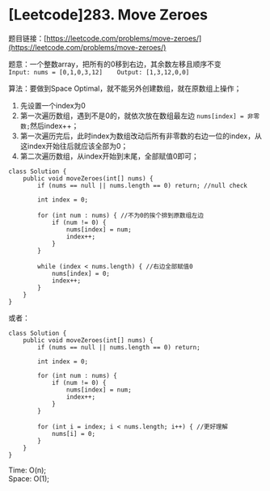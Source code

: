 # \[Leetcode\]283. Move Zeroes

题目链接：[https://leetcode.com/problems/move-zeroes/](https://leetcode.com/problems/move-zeroes/)

题意：一个整数array，把所有的0移到右边，其余数左移且顺序不变  
`Input: nums = [0,1,0,3,12]   
Output: [1,3,12,0,0]`



算法：要做到Space Optimal，就不能另外创建数组，就在原数组上操作；

1. 先设置一个index为0
2. 第一次遍历数组，遇到不是0的，就依次放在数组最左边 `nums[index] = 非零数;`然后index++；
3. 第一次遍历完后，此时index为数组改动后所有非零数的右边一位的index，从这index开始往后就应该全部为0；
4. 第二次遍历数组，从index开始到末尾，全部赋值0即可；

```text
class Solution {
    public void moveZeroes(int[] nums) {
        if (nums == null || nums.length == 0) return; //null check
        
        int index = 0;
        
        for (int num : nums) { //不为0的挨个排到原数组左边
            if (num != 0) {
                nums[index] = num;
                index++;
            }
        }
        
        while (index < nums.length) { //右边全部赋值0
            nums[index] = 0;
            index++;
        }
    }
}
```

或者：

```text
class Solution {
    public void moveZeroes(int[] nums) {
        if (nums == null || nums.length == 0) return;
        
        int index = 0;
        
        for (int num : nums) {
            if (num != 0) {
                nums[index] = num;
                index++;
            }
        }
        
        for (int i = index; i < nums.length; i++) { //更好理解
            nums[i] = 0;
        }
    }
}
```

Time: O\(n\);  
Space: O\(1\);

